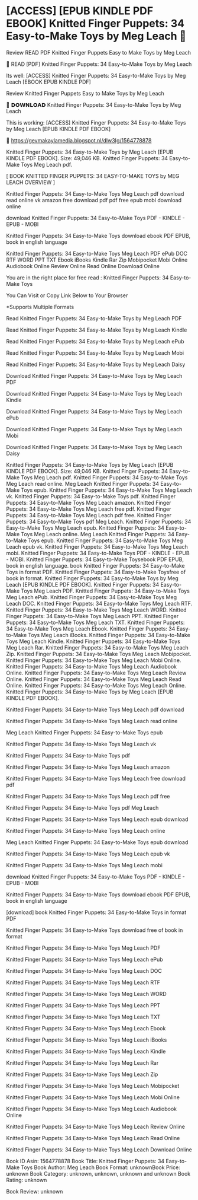 # [ACCESS] [EPUB KINDLE PDF EBOOK] Knitted Finger Puppets: 34 Easy-to-Make Toys by  Meg Leach 💌
Review READ PDF Knitted Finger Puppets Easy to Make Toys by Meg Leach

📙 READ [PDF] Knitted Finger Puppets: 34 Easy-to-Make Toys by Meg Leach

Its well: [ACCESS] Knitted Finger Puppets: 34 Easy-to-Make Toys by Meg Leach [EBOOK EPUB KINDLE PDF]


Review Knitted Finger Puppets Easy to Make Toys by Meg Leach

💌 𝗗𝗢𝗪𝗡𝗟𝗢𝗔𝗗 Knitted Finger Puppets: 34 Easy-to-Make Toys by Meg Leach

This is working: [ACCESS] Knitted Finger Puppets: 34 Easy-to-Make Toys by Meg Leach [EPUB KINDLE PDF EBOOK]



📡 https://gevmakaylamedia.blogspot.nl/dlw3Ig/1564778878



Knitted Finger Puppets: 34 Easy-to-Make Toys by Meg Leach [EPUB KINDLE PDF EBOOK]. Size: 49,046 KB. Knitted Finger Puppets: 34 Easy-to-Make Toys Meg Leach pdf.

[ BOOK KNITTED FINGER PUPPETS: 34 EASY-TO-MAKE TOYS by MEG LEACH OVERVIEW ]

Knitted Finger Puppets: 34 Easy-to-Make Toys Meg Leach pdf download read online vk amazon free download pdf pdf free epub mobi download online

download Knitted Finger Puppets: 34 Easy-to-Make Toys PDF - KINDLE - EPUB - MOBI

Knitted Finger Puppets: 34 Easy-to-Make Toys download ebook PDF EPUB, book in english language

Knitted Finger Puppets: 34 Easy-to-Make Toys Meg Leach PDF ePub DOC RTF WORD PPT TXT Ebook iBooks Kindle Rar Zip Mobipocket Mobi Online Audiobook Online Review Online Read Online Download Online

You are in the right place for free read : Knitted Finger Puppets: 34 Easy-to-Make Toys

You Can Visit or Copy Link Below to Your Browser

*Supports Multiple Formats

Read Knitted Finger Puppets: 34 Easy-to-Make Toys by Meg Leach PDF

Read Knitted Finger Puppets: 34 Easy-to-Make Toys by Meg Leach Kindle

Read Knitted Finger Puppets: 34 Easy-to-Make Toys by Meg Leach ePub

Read Knitted Finger Puppets: 34 Easy-to-Make Toys by Meg Leach Mobi

Read Knitted Finger Puppets: 34 Easy-to-Make Toys by Meg Leach Daisy

Download Knitted Finger Puppets: 34 Easy-to-Make Toys by Meg Leach PDF

Download Knitted Finger Puppets: 34 Easy-to-Make Toys by Meg Leach Kindle

Download Knitted Finger Puppets: 34 Easy-to-Make Toys by Meg Leach ePub

Download Knitted Finger Puppets: 34 Easy-to-Make Toys by Meg Leach Mobi

Download Knitted Finger Puppets: 34 Easy-to-Make Toys by Meg Leach Daisy

Knitted Finger Puppets: 34 Easy-to-Make Toys by Meg Leach [EPUB KINDLE PDF EBOOK]. Size: 49,046 KB. Knitted Finger Puppets: 34 Easy-to-Make Toys Meg Leach pdf. Knitted Finger Puppets: 34 Easy-to-Make Toys Meg Leach read online. Meg Leach Knitted Finger Puppets: 34 Easy-to-Make Toys epub. Knitted Finger Puppets: 34 Easy-to-Make Toys Meg Leach vk. Knitted Finger Puppets: 34 Easy-to-Make Toys pdf. Knitted Finger Puppets: 34 Easy-to-Make Toys Meg Leach amazon. Knitted Finger Puppets: 34 Easy-to-Make Toys Meg Leach free pdf. Knitted Finger Puppets: 34 Easy-to-Make Toys Meg Leach pdf free. Knitted Finger Puppets: 34 Easy-to-Make Toys pdf Meg Leach. Knitted Finger Puppets: 34 Easy-to-Make Toys Meg Leach epub. Knitted Finger Puppets: 34 Easy-to-Make Toys Meg Leach online. Meg Leach Knitted Finger Puppets: 34 Easy-to-Make Toys epub. Knitted Finger Puppets: 34 Easy-to-Make Toys Meg Leach epub vk. Knitted Finger Puppets: 34 Easy-to-Make Toys Meg Leach mobi. Knitted Finger Puppets: 34 Easy-to-Make Toys PDF - KINDLE - EPUB - MOBI. Knitted Finger Puppets: 34 Easy-to-Make Toysebook PDF EPUB, book in english language. book Knitted Finger Puppets: 34 Easy-to-Make Toys in format PDF. Knitted Finger Puppets: 34 Easy-to-Make Toysfree of book in format. Knitted Finger Puppets: 34 Easy-to-Make Toys by Meg Leach [EPUB KINDLE PDF EBOOK]. Knitted Finger Puppets: 34 Easy-to-Make Toys Meg Leach PDF. Knitted Finger Puppets: 34 Easy-to-Make Toys Meg Leach ePub. Knitted Finger Puppets: 34 Easy-to-Make Toys Meg Leach DOC. Knitted Finger Puppets: 34 Easy-to-Make Toys Meg Leach RTF. Knitted Finger Puppets: 34 Easy-to-Make Toys Meg Leach WORD. Knitted Finger Puppets: 34 Easy-to-Make Toys Meg Leach PPT. Knitted Finger Puppets: 34 Easy-to-Make Toys Meg Leach TXT. Knitted Finger Puppets: 34 Easy-to-Make Toys Meg Leach Ebook. Knitted Finger Puppets: 34 Easy-to-Make Toys Meg Leach iBooks. Knitted Finger Puppets: 34 Easy-to-Make Toys Meg Leach Kindle. Knitted Finger Puppets: 34 Easy-to-Make Toys Meg Leach Rar. Knitted Finger Puppets: 34 Easy-to-Make Toys Meg Leach Zip. Knitted Finger Puppets: 34 Easy-to-Make Toys Meg Leach Mobipocket. Knitted Finger Puppets: 34 Easy-to-Make Toys Meg Leach Mobi Online. Knitted Finger Puppets: 34 Easy-to-Make Toys Meg Leach Audiobook Online. Knitted Finger Puppets: 34 Easy-to-Make Toys Meg Leach Review Online. Knitted Finger Puppets: 34 Easy-to-Make Toys Meg Leach Read Online. Knitted Finger Puppets: 34 Easy-to-Make Toys Meg Leach Online. Knitted Finger Puppets: 34 Easy-to-Make Toys by Meg Leach [EPUB KINDLE PDF EBOOK].

Knitted Finger Puppets: 34 Easy-to-Make Toys Meg Leach pdf download

Knitted Finger Puppets: 34 Easy-to-Make Toys Meg Leach read online

Meg Leach Knitted Finger Puppets: 34 Easy-to-Make Toys epub

Knitted Finger Puppets: 34 Easy-to-Make Toys Meg Leach vk

Knitted Finger Puppets: 34 Easy-to-Make Toys pdf

Knitted Finger Puppets: 34 Easy-to-Make Toys Meg Leach amazon

Knitted Finger Puppets: 34 Easy-to-Make Toys Meg Leach free download pdf

Knitted Finger Puppets: 34 Easy-to-Make Toys Meg Leach pdf free

Knitted Finger Puppets: 34 Easy-to-Make Toys pdf Meg Leach

Knitted Finger Puppets: 34 Easy-to-Make Toys Meg Leach epub download

Knitted Finger Puppets: 34 Easy-to-Make Toys Meg Leach online

Meg Leach Knitted Finger Puppets: 34 Easy-to-Make Toys epub download

Knitted Finger Puppets: 34 Easy-to-Make Toys Meg Leach epub vk

Knitted Finger Puppets: 34 Easy-to-Make Toys Meg Leach mobi

download Knitted Finger Puppets: 34 Easy-to-Make Toys PDF - KINDLE - EPUB - MOBI

Knitted Finger Puppets: 34 Easy-to-Make Toys download ebook PDF EPUB, book in english language

[download] book Knitted Finger Puppets: 34 Easy-to-Make Toys in format PDF

Knitted Finger Puppets: 34 Easy-to-Make Toys download free of book in format

Knitted Finger Puppets: 34 Easy-to-Make Toys Meg Leach PDF

Knitted Finger Puppets: 34 Easy-to-Make Toys Meg Leach ePub

Knitted Finger Puppets: 34 Easy-to-Make Toys Meg Leach DOC

Knitted Finger Puppets: 34 Easy-to-Make Toys Meg Leach RTF

Knitted Finger Puppets: 34 Easy-to-Make Toys Meg Leach WORD

Knitted Finger Puppets: 34 Easy-to-Make Toys Meg Leach PPT

Knitted Finger Puppets: 34 Easy-to-Make Toys Meg Leach TXT

Knitted Finger Puppets: 34 Easy-to-Make Toys Meg Leach Ebook

Knitted Finger Puppets: 34 Easy-to-Make Toys Meg Leach iBooks

Knitted Finger Puppets: 34 Easy-to-Make Toys Meg Leach Kindle

Knitted Finger Puppets: 34 Easy-to-Make Toys Meg Leach Rar

Knitted Finger Puppets: 34 Easy-to-Make Toys Meg Leach Zip

Knitted Finger Puppets: 34 Easy-to-Make Toys Meg Leach Mobipocket

Knitted Finger Puppets: 34 Easy-to-Make Toys Meg Leach Mobi Online

Knitted Finger Puppets: 34 Easy-to-Make Toys Meg Leach Audiobook Online

Knitted Finger Puppets: 34 Easy-to-Make Toys Meg Leach Review Online

Knitted Finger Puppets: 34 Easy-to-Make Toys Meg Leach Read Online

Knitted Finger Puppets: 34 Easy-to-Make Toys Meg Leach Download Online

Book ID Asin: 1564778878
Book Title: Knitted Finger Puppets: 34 Easy-to-Make Toys
Book Author: Meg Leach
Book Format: unknownBook Price: unknown
Book Category: unknown, unknown, unknown and unknown
Book Rating: unknown

Book Review: unknown
